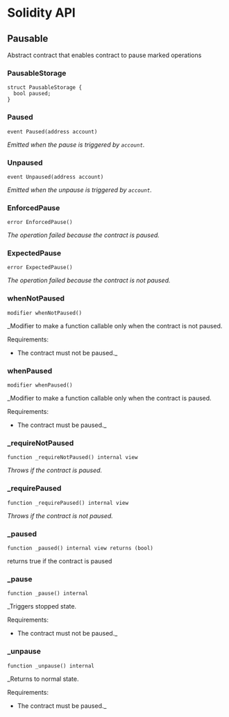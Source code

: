 # Solidity API

## Pausable

Abstract contract that enables contract to pause marked operations

### PausableStorage

```solidity
struct PausableStorage {
  bool paused;
}
```

### Paused

```solidity
event Paused(address account)
```

_Emitted when the pause is triggered by `account`._

### Unpaused

```solidity
event Unpaused(address account)
```

_Emitted when the unpause is triggered by `account`._

### EnforcedPause

```solidity
error EnforcedPause()
```

_The operation failed because the contract is paused._

### ExpectedPause

```solidity
error ExpectedPause()
```

_The operation failed because the contract is not paused._

### whenNotPaused

```solidity
modifier whenNotPaused()
```

_Modifier to make a function callable only when the contract is not paused.

Requirements:

- The contract must not be paused._

### whenPaused

```solidity
modifier whenPaused()
```

_Modifier to make a function callable only when the contract is paused.

Requirements:

- The contract must be paused._

### _requireNotPaused

```solidity
function _requireNotPaused() internal view
```

_Throws if the contract is paused._

### _requirePaused

```solidity
function _requirePaused() internal view
```

_Throws if the contract is not paused._

### _paused

```solidity
function _paused() internal view returns (bool)
```

returns true if the contract is paused

### _pause

```solidity
function _pause() internal
```

_Triggers stopped state.

Requirements:

- The contract must not be paused._

### _unpause

```solidity
function _unpause() internal
```

_Returns to normal state.

Requirements:

- The contract must be paused._


